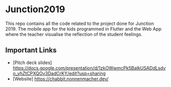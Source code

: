 # Junction2019

This repo contains all the code related to the project done for Junction 2019. The mobile app for the kids programmed in Flutter and the Web App where the teacher visualise the reflection of the student feelings.

## Important Links
* [Pitch deck slides] https://docs.google.com/presentation/d/1zkOWwmcPk5BalkUSADdLsdvo_vhZtCPXQOv3DadCrKY/edit?usp=sharing
* [Website] https://chabbit.nonnenmacher.dev/
